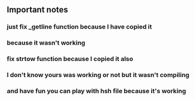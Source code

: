 ## Important notes
### just fix _getline function because I have copied it
### because it wasn't working
### fix strtow function because I copied it also
### I don't know yours was working or not but it wasn't compiling
### and have fun you can play with hsh file because it's working
